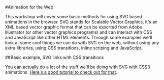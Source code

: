 #Animation for the Web

This workshop will cover some basic methods for using SVG based animations in the browser.  SVG stands for Scalable Vector Graphics, it's an XML based vector graphic format that can be exported from Adobe Illustrator (or other vector graphics programs) and can interact with CSS and JavaScript like other HTML elements.  Through some examples we'll look at some cool things we can do with SVG on the web, without using any extra libraries, using CSS transitions, inline scriping and JavaScript.

##Basic example, SVG links with CSS transitions



You can actually do a lot of the stuff we'll be doing with SVG with CSS3 animations.  <a href="http://24ways.org/2012/flashless-animation/" target="blank">Here's a good tutorial to check out for that</a>.